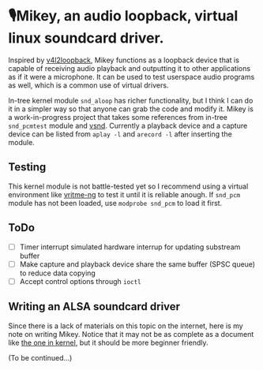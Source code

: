 # 🎙️Mikey, an audio loopback, virtual linux soundcard driver.

Inspired by [v4l2loopback](https://github.com/umlaeute/v4l2loopback), Mikey functions as a loopback device that is capable of receiving audio playback and outputting it to other applications as if it were a microphone. It can be used to test userspace audio programs as well, which is a common use of virtual drivers.  

In-tree kernel module `snd_aloop` has richer functionality, but I think I can do it in a simpler way so that anyone can grab the code and modify it. Mikey is a work-in-progress project that takes some references from in-tree `snd_pcmtest` module and [vsnd](https://github.com/sysprog21/vsnd). Currently a playback device and a capture device can be listed from `aplay -l` and `arecord -l` after inserting the module.

## Testing
This kernel module is not battle-tested yet so I recommend using a virtual environment like [vritme-ng](https://github.com/arighi/virtme-ng) to test it until it is reliable anough. If `snd_pcm` module has not been loaded, use `modprobe snd_pcm` to load it first.

## ToDo
- [ ] Timer interrupt simulated hardware interrup for updating substream buffer
- [ ] Make capture and playback device share the same buffer (SPSC queue) to reduce data copying
- [ ] Accept control options through `ioctl`

## Writing an ALSA soundcard driver
Since there is a lack of materials on this topic on the internet, here is my note on writing Mikey. Notice that it may not be as complete as a document like [the one in kernel](https://www.kernel.org/doc/html/latest/sound/kernel-api/writing-an-alsa-driver.html), but it should be more beginner friendly.  

(To be continued...)
